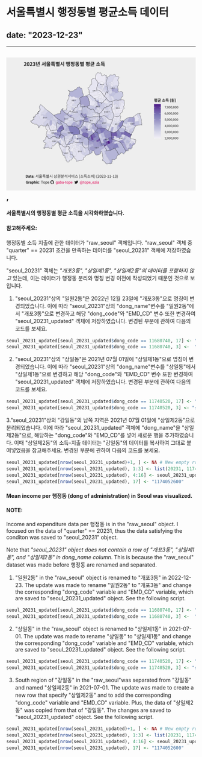 # 서울특별시 행정동별 평균소득 데이터
## date: "**2023-12-23**"

----
[<img src="seoul_plot.png">](./girafe_map_int.html),
----

#### 서울특별시의 행정동별 평균 소득을 시각화하였습니다. 

#### 참고해주세요:
행정동별 소득 지출에 관한 데이터가 "raw_seoul" 객체입니다. "raw_seoul" 객체 중 "quarter" == 20231 조건을 만족하는 데이터를 "seoul_20231" 객체에 저장하였습니다.<br>

"seoul_20231" 객체는 *"개포3동", "상일제1동", "상일제2동"의 데이터를 포함하지 않고* 있는데, 이는 데이터가 행정동 분리와 명칭 변경 이전에 작성되었기 때문인 것으로 보입니다.

1. "seoul_20231"상의 "일원2동"은 2022년 12월 23일에 "개포3동"으로 명칭이 변경되었습니다. 이에 따라 "seoul_20231"상의 "dong_name"변수를 "일원2동"에서 "개포3동"으로 변경하고 해당 "dong_code"와 "EMD_CD" 변수 또한 변경하여 "seoul_20231_updated" 객체에 저장하였습니다. 변경된 부분에 관하여 다음의 코드를 보세요.

```r
seoul_20231_updated[seoul_20231_updated$dong_code == 11680740, 17] <- "1168067500" # 일원2동 -> 개포3동 renamed
seoul_20231_updated[seoul_20231_updated$dong_code == 11680740, 3] <-  "개포3동" # 일원2동 -> 개포3동 renamed
```

2. "seoul_20231"상의 "상일동"은 2021년 07월 01일에 "상일제1동"으로 명칭이 변경되었습니다. 이에 따라 "seoul_20231"상의 "dong_name"변수를 "상일동"에서 "상일제1동"으로 변경하고 해당 "dong_code"와 "EMD_CD" 변수 또한 변경하여 "seoul_20231_updated" 객체에 저장하였습니다. 변경된 부분에 관하여 다음의 코드를 보세요. 

```r
seoul_20231_updated[seoul_20231_updated$dong_code == 11740520, 17] <- "1174052500" # 상일동 -> 상일제1동 renamed
seoul_20231_updated[seoul_20231_updated$dong_code == 11740520, 3] <- "상일제1동" # 상일동 -> 상일제1동 renamed
```

3."seoul_20231"상의 "강일동"의 남쪽 지역은 2021년 07월 01일에 "상일제2동"으로 분리되었습니다. 이에 따라 "seoul_20231_updated" 객체에 "dong_name"을 "상일제2동"으로, 해당하는 "dong_code"와 "EMD_CD"를 넣어 새로운 행을 추가하였습니다. 이때 "상일제2동"의 소득-지출 데이터는 "강일동"의 데이터를 복사하여 그대로 붙여넣었음을 참고해주세요. 변경된 부분에 관하여 다음의 코드를 보세요. 

```r
seoul_20231_updated[nrow(seoul_20231_updated)+1, ] <- NA # New empty row added
seoul_20231_updated[nrow(seoul_20231_updated), 1:3] <- list(20231, 11740526,"상일제2동") # 상일제2동 row added (South region of 강일동 became 상일제2동)
seoul_20231_updated[nrow(seoul_20231_updated), 4:16] <- seoul_20231_updated[283, 4:16] # 상일제2동 data is the same as 강일동. 
seoul_20231_updated[nrow(seoul_20231_updated), 17] <- "1174052600"
```

#### Mean income per 행정동 (dong of administration) in Seoul was visualized. 

#### NOTE:
Income and expenditure data per 행정동 is in the "raw_seoul" object. I focused on the data of "quarter" == 20231, thus the data satisfying the conditon was saved to "seoul_20231" object.<br>

Note that *"seoul_20231" object does not contain a row of "개포3동", "상일제1동", and "상일제2동" in dong_name column*. This is because the "raw_seoul" dataset was made before 행정동 are renamed and separated.

1. "일원2동" in the "raw_seoul" object is renamed to "개포3동" in 2022-12-23. The update was made to rename "일원2동" to "개포3동" and change the corresponding "dong_code" variable and "EMD_CD" variable, which are saved to "seoul_20231_updated" object. See the following script.

```r
seoul_20231_updated[seoul_20231_updated$dong_code == 11680740, 17] <- "1168067500" # 일원2동 -> 개포3동 renamed
seoul_20231_updated[seoul_20231_updated$dong_code == 11680740, 3] <-  "개포3동" # 일원2동 -> 개포3동 renamed
```

2. "상일동" in the "raw_seoul" object is renamed to "상일제1동" in 2021-07-01. The update was made to rename "상일동" to "상일제1동" and change the corresponding "dong_code" variable and "EMD_CD" variable, which are saved to "seoul_20231_updated" object. See the following script.

```r
seoul_20231_updated[seoul_20231_updated$dong_code == 11740520, 17] <- "1174052500" # 상일동 -> 상일제1동 renamed
seoul_20231_updated[seoul_20231_updated$dong_code == 11740520, 3] <- "상일제1동" # 상일동 -> 상일제1동 renamed
```

3. South region of "강일동" in the "raw_seoul"was separated from "강일동" and named "상일제2동" in 2021-07-01. The update was made to create a new row that specify "상일제2동" and to add the corresponding "dong_code" variable and "EMD_CD" variable. Plus, the data of "상일제2동" was copied from that of "강일동". The changes are saved to "seoul_20231_updated" object. See the following script.

```r
seoul_20231_updated[nrow(seoul_20231_updated)+1, ] <- NA # New empty row added
seoul_20231_updated[nrow(seoul_20231_updated), 1:3] <- list(20231, 11740526,"상일제2동") # 상일제2동 row added (South region of 강일동 became 상일제2동)
seoul_20231_updated[nrow(seoul_20231_updated), 4:16] <- seoul_20231_updated[283, 4:16] # 상일제2동 data is the same as 강일동. 
seoul_20231_updated[nrow(seoul_20231_updated), 17] <- "1174052600"
```
